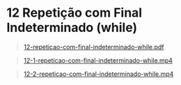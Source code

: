 # 12 Repetição com Final Indeterminado (while) 

>[12-repeticao-com-final-indeterminado-while.pdf](/primeiro-periodo/pec/videoaulas-teoricas-slides/12/12-repeticao-com-final-indeterminado-while.pdf) 

>[12-1-repeticao-com-final-indeterminado-while.mp4](https://drive.google.com/file/d/1V_uoasudnTLb6OGbYchC-gOLNrBTtA-Y/view)

>[12-2-repeticao-com-final-indeterminado-while.mp4](https://drive.google.com/file/d/1VbKLOUBDMRNpY2-wq9rkePEyACvrZZxo/view)
